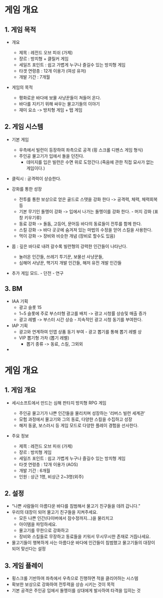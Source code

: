 # 게임 개요
## 1.	게임 목적
-	개요
      - 제목 : 레전드 오브 피쉬 (가제)
      - 쟝르 : 방치형 + 클릴커 게임
      - 세일즈 포인트 : 쉽고 가볍게 누구나  즐길수 있는 방치형 게임
      - 타겟 연령층 : 12개 이용가 (여성 유저)
      - 개발 기간 : 7개월

-	게임의 목적  
    - 평화로운 바다에 보물 사냥꾼들이 쳐들어 온다.
    - 바다를 지키기 위해 싸우는 물고기들의 이야기
    - 재미 요소 -> 방치형 게임 + 탭 게임

## 2.	게임 시스템
-	기본 게임
    - 우측에서 빌런이 등장하여 좌측으로 공격 (횡 스크롤 디펜스 게임 형식)  
    - 주인공 물고기가 입에서 돌을 던진다.
      - 데미지를 입은 빌런은 수면 위로 도망간다.(죽음에 관한 직접 묘사가 없는 게임이다.)
     
-	클릭시 : 공격력이 상승한다. 

- 강화를 통한 성장  
    - 전투를 통한 보상으로 얻은 골드로 스탯을 강화 한다 -> 공격력, 체력, 체력회복등
    - 기본 무기인 돌멩이 강화 -> 입에서 나가는 돌멩이를 강화 한다.
          - 머지 강화 (표창 키우기류) 
    - 동료 강화 -> 돌돔, 고등어, 문어등 바다의 동료들이 전투를 함께 한다.
    - 스킬 강화 -> 바다 곳곳에 숨겨져 있는 마법의 수정을 얻어 스킬을 사용한다.
    - 먹이 강화 -> 장비와 비슷한 개념 (장비로 할수도 있음)

- 몹 : 깊은 바다로 내려 갈수록 빌런형의 강력한 인간들이 나타난다.
    - 놀러온 인간들, 쓰레기 투기꾼, 보물선 사냥꾼들,
    - 심해어 사냥꾼, 핵기지 개발 인간들, 해저 유전 개발 인간들

- 추가 게임 모드.
      - 던전
      - 연구
  
         
   
## 3.	BM 
  -	IAA 기획
      - 광고 슬롯 15
      - 1~5 슬롯에 주로 부스터형 광고를 배치 -> 광고 시청률 상승및 매출 증가
      - 광고 레벨 -> 부스터 시간 상승
            - 지속적인 광고 시청 동기를 부여한다.  
  - IAP 기획
      - 광고와 연계하여 인앱 상품 동기 부여
            - 광고 뽑기를 통해 뽑기 레벨 상  
      - VIP 뽑기형 가차 (뽑기 레벨)
          - 뽑기 종류 -> 동료, 스킬, 그외외  
  - 










# 게임 개요
## 1. 게임 개요
- 세시소프트에서 만드는 심해 판타지 방치형 RPG 게임
  - 주인공 물고기가 나쁜 인간들을 물리치며 성장하는 '리버스 빌런 세계관'
  - 모험 과정에서 물고기와 그의 동료, 다양한 스킬을 수집하고 성장
  - 해저 동굴, 보스러시 등 게임 모드로 다양한 플레이 경험을 선사한다.

- 주요 정보
  - 제목 : 레전드 오브 피쉬 (가제)
  - 쟝르 : 방치형 게임
  - 세일즈 포인트 : 쉽고 가볍게 누구나  즐길수 있는 방치형 게임
  - 타겟 연령층 : 12개 이용가 (AOS)
  - 개발 기간 : 6개월
  - 인원 : 상근 1명, 비상근 2~3명(외주)

## 2. 설정
- “나쁜 사람들이 아름다운 바다를 침범해서 물고기 친구들을 데려 갑니다.”
- 우리의 대장이 되어 물고기 친구들을 지켜주세요.
  - 모든 나쁜 인간(다이버에서 잠수정까지...)을 물리치고
  - 아이템을 파밍하세요.
  - 물고기를 무한으로 강화하고
  - 장비와 스킬들로 무장하고 동료들을 키워서 무시무시한 존재로 거듭나세요.
- 물고기들이 행복하게 사는 아름다운 바다에 인간들이 침범했고 물고기들의 대장이 되어 맞선다는 설정

## 3. 게임 플레이
- 횡스크롤 기반하여 좌측에서 우측으로 진행하면 적을 클리어하는  시스템
- 확보한 보상으로 강화하여 전투력을 상승 시키는 것이 목적
- 기본 공격은 주인공 입에서 돌멩이를 상대에게 발사하여 타격을 입히는 것
